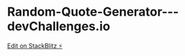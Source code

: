 # Random-Quote-Generator---devChallenges.io

[Edit on StackBlitz ⚡️](https://stackblitz.com/edit/stackblitz-starters-9cbqf3)